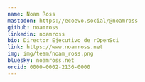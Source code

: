 ```yaml
---
name: Noam Ross
mastodon: https://ecoevo.social/@noamross
github: noamross
linkedin: noamross
bio: Director Ejecutivo de rOpenSci
link: https://www.noamross.net
img: img/team/noam_ross.png
bluesky: noamross.net
orcid: 0000-0002-2136-0000
---
```

